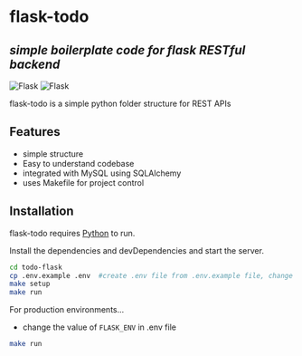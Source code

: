 # flask-todo
## _simple boilerplate code for flask RESTful backend_

![Flask](https://www.python.org/static/community_logos/python-logo-master-v3-TM.png)
![Flask](https://miro.medium.com/max/876/1*0G5zu7CnXdMT9pGbYUTQLQ.png)

flask-todo is a simple python folder structure for REST APIs


## Features
- simple structure
- Easy to understand codebase
- integrated with MySQL using SQLAlchemy
- uses Makefile for project control

## Installation

flask-todo requires [Python](https://www.python.org/) to run.

Install the dependencies and devDependencies and start the server.

```sh
cd todo-flask
cp .env.example .env  #create .env file from .env.example file, change SQL database url
make setup
make run
```

For production environments...

 - change the value  of ``FLASK_ENV`` in .env file
```sh
make run
```
